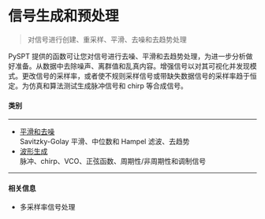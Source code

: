 # 信号生成和预处理
> 对信号进行创建、重采样、平滑、去噪和去趋势处理  

PySPT 提供的函数可让您对信号进行去噪、平滑和去趋势处理，为进一步分析做好准备。从数据中去除噪声、离群值和乱真内容。增强信号以对其可视化并发现模式。更改信号的采样率，或者使不规则采样信号或带缺失数据信号的采样率趋于恒定。为仿真和算法测试生成脉冲信号和 chirp 等合成信号。
#### 类别
***
- [平滑和去噪](./平滑和去噪.md)  
Savitzky-Golay 平滑、中位数和 Hampel 滤波、去趋势
- [波形生成](./波形生成.md)  
脉冲、chirp、VCO、正弦函数、周期性/非周期性和调制信号
***
#### 相关信息
- 多采样率信号处理
